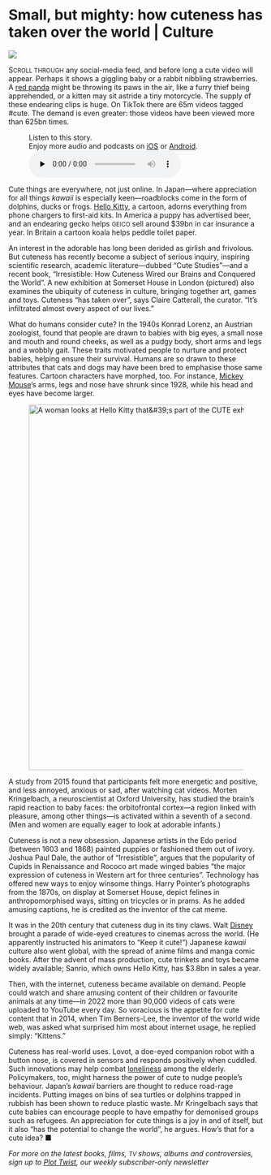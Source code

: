 # Small, but mighty: how cuteness has taken over the world | Culture

<img src="https://images.weserv.nl/?url=www.economist.com/img/b/1280/720/90/media-assets/image/20240210_CUP002.jpg" /><div></div><p><span>S</span><small>CROLL THROUGH</small> any social-media feed, and before long a cute video will appear. Perhaps it shows a giggling baby or a rabbit nibbling strawberries. A <a href="https://www.economist.com/science-and-technology/2017/01/21/two-strange-mammals-illuminate-the-process-of-natural-selection">red panda</a> might be throwing its paws in the air, like a furry thief being apprehended, or a kitten may sit astride a tiny motorcycle. The supply of these endearing clips is huge. On TikTok there are 65m videos tagged #cute. The demand is even greater: those videos have been viewed more than 625bn times.</p><div><figure><div><figcaption>Listen to this story.</figcaption> <span>Enjoy more audio and podcasts on<!-- --> <a href="https://www.economist.comhttps://economist-app.onelink.me/d2eC/bed1b25" id="audio-ios-cta" rel="noreferrer" target="_blank">iOS</a> <!-- -->or<!-- --> <a href="https://www.economist.comhttps://economist-app.onelink.me/d2eC/7f3c199" id="audio-android-cta" rel="noreferrer" target="_blank">Android</a>.</span></div><audio controls="" id="audio-player" preload="none" src="https://www.economist.com/media-assets/audio/080%20Culture%20-%20The%20culture%20of%20cuteness-9729353fe6d3cc0c2337532f1c65899c.mp3" title="Small, but mighty: how cuteness has taken over the world"><p>Your browser does not support the &lt;audio&gt; element.</p></audio><div><div></div></div></figure></div><p>Cute things are everywhere, not just online. In Japan—where appreciation for all things <i>kawaii </i>is especially keen—roadblocks come in the form of dolphins, ducks or frogs. <a href="https://www.economist.com/asia/2016/07/14/hello-kitty-goodbye-panda">Hello Kitty</a>, a cartoon, adorns everything from phone chargers to first-aid kits. In America a puppy has advertised beer, and an endearing gecko helps <small>GEICO</small> sell around $39bn in car insurance a year. In Britain a cartoon koala helps peddle toilet paper.</p><p>An interest in the adorable has long been derided as girlish and frivolous. But cuteness has recently become a subject of serious inquiry, inspiring scientific research, academic literature—dubbed “Cute Studies”—and a recent book, “Irresistible: How Cuteness Wired our Brains and Conquered the World”. A new exhibition at Somerset House in London (pictured) also examines the ubiquity of cuteness in culture, bringing together art, games and toys. Cuteness “has taken over”, says Claire Catterall, the curator. “It’s infiltrated almost every aspect of our lives.” </p><div><div><div id="econ-1"></div></div></div><p>What do humans consider cute? In the 1940s Konrad Lorenz, an Austrian zoologist, found that people are drawn to babies with big eyes, a small nose and mouth and round cheeks, as well as a pudgy body, short arms and legs and a wobbly gait. These traits motivated people to nurture and protect babies, helping ensure their survival. Humans are so drawn to these attributes that cats and dogs may have been bred to emphasise those same features. Cartoon characters have morphed, too. For instance, <a href="https://www.economist.com/christmas-specials/2022/12/20/a-treasure-trove-of-hollywood-intellectual-property-is-heading-for-the-public-domain">Mickey Mouse</a>’s arms, legs and nose have shrunk since 1928, while his head and eyes have become larger.</p><figure><span><img alt="A woman looks at Hello Kitty that&amp;#39;s part of the CUTE exhibition at Somerset House in London, United Kingdom." height="720" src="https://www.economist.com/img/b/1280/720/90/media-assets/image/20240210_CUP502.jpg" width="1280" /></span></figure><p>A study from 2015 found that participants felt more energetic and positive, and less annoyed, anxious or sad, after watching cat videos. Morten Kringelbach, a neuroscientist at Oxford University, has studied the brain’s rapid reaction to baby faces: the orbitofrontal cortex—a region linked with pleasure, among other things—is activated within a seventh of a second. (Men and women are equally eager to look at adorable infants.)</p><p>Cuteness is not a new obsession. Japanese artists in the Edo period (between 1603 and 1868) painted puppies or fashioned them out of ivory. Joshua Paul Dale, the author of “Irresistible”, argues that the popularity of Cupids in Renaissance and Rococo art made winged babies “the major expression of cuteness in Western art for three centuries”. Technology has offered new ways to enjoy winsome things. Harry Pointer’s photographs from the 1870s, on display at Somerset House, depict felines in anthropomorphised ways, sitting on tricycles or in prams. As he added amusing captions, he is credited as the inventor of the cat meme.</p><div><div><div id="econ-2"></div></div></div><p>It was in the 20th century that cuteness dug in its tiny claws. Walt <a href="https://www.economist.com/briefing/2023/01/19/as-disney-turns-100-its-business-is-on-a-rollercoaster-ride">Disney</a> brought a parade of wide-eyed creatures to cinemas across the world. (He apparently instructed his animators to “Keep it cute!”) Japanese <i>kawaii </i>culture also went global, with the spread of anime films and manga comic books. After the advent of mass production, cute trinkets and toys became widely available; Sanrio, which owns Hello Kitty, has $3.8bn in sales a year. </p><p>Then, with the internet, cuteness became available on demand. People could watch and share amusing content of their children or favourite animals at any time—in 2022 more than 90,000 videos of cats were uploaded to YouTube every day. So voracious is the appetite for cute content that in 2014, when Tim Berners-Lee, the inventor of the world wide web, was asked what surprised him most about internet usage, he replied simply: “Kittens.”</p><p>Cuteness has real-world uses. Lovot, a doe-eyed companion robot with a button nose, is covered in sensors and responds positively when cuddled. Such innovations may help combat <a href="https://www.economist.com/international/2018/09/01/loneliness-is-a-serious-public-health-problem">loneliness</a> among the elderly. Policymakers, too, might harness the power of cute to nudge people’s behaviour. Japan’s <i>kawaii </i>barriers are thought to reduce road-rage incidents. Putting images on bins of sea turtles or dolphins trapped in rubbish has been shown to reduce plastic waste. Mr Kringelbach says that cute babies can encourage people to have empathy for demonised groups such as refugees. An appreciation for cute things is a joy in and of itself, but it also “has the potential to change the world”, he argues. How’s that for a cute idea? <span>■</span></p><p><i>For more on the latest books, films, <small>TV </small>shows, albums and controversies, sign up to <a href="https://www.economist.com/culture/2022/11/23/introducing-plot-twist-our-new-culture-newsletter">Plot Twist</a>, our weekly subscriber-only newsletter</i></p>

